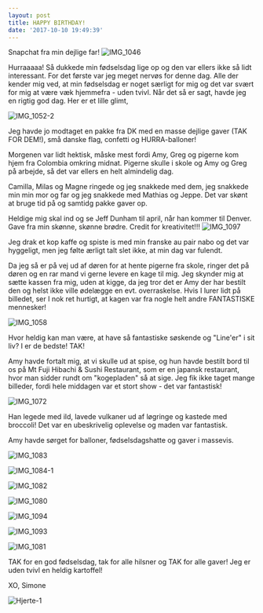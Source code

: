 ```yaml
---
layout: post
title: HAPPY BIRTHDAY!
date: '2017-10-10 19:49:39'
---
```


Snapchat fra min dejlige far!
![IMG_1046](/content/images/2017/10/IMG_1046.PNG)

Hurraaaaa! Så dukkede min fødselsdag lige op og den var ellers ikke så lidt interessant. For det første var jeg meget nervøs for denne dag. Alle der kender mig ved, at min fødselsdag er noget særligt for mig og det var svært for mig at være væk hjemmefra - uden tvivl. Når det så er sagt, havde jeg en rigtig god dag.
Her er et lille glimt,

![IMG_1052-2](/content/images/2017/10/IMG_1052-2.JPG)

Jeg havde jo modtaget en pakke fra DK med en masse dejlige gaver (TAK FOR DEM!), små danske flag, confetti og HURRA-balloner!

Morgenen var lidt hektisk, måske mest fordi Amy, Greg og pigerne kom hjem fra Colombia omkring midnat. Pigerne skulle i skole og Amy og Greg på arbejde, så det var ellers en helt almindelig dag. 

Camilla, Milas og Magne ringede og jeg snakkede med dem, jeg snakkede min min mor og far og jeg snakkede med Mathias og Jeppe. Det var skønt at bruge tid på og samtidg pakke gaver op. 

Heldige mig skal ind og se Jeff Dunham til april, når han kommer til Denver. 
Gave fra min skønne, skønne brødre. Credit for kreativitet!!!
![IMG_1097](/content/images/2017/10/IMG_1097.JPG)

Jeg drak et kop kaffe og spiste is med min franske au pair nabo og det var hyggeligt, men jeg følte ærligt talt slet ikke, at min dag var fulendt. 

Da jeg så er på vej ud af døren for at hente pigerne fra skole, ringer det på døren og en rar mand vi gerne levere en kage til mig. Jeg skynder mig at sætte kassen fra mig, uden at kigge, da jeg tror det er Amy der har bestilt den og helst ikke ville ødelægge en evt. overraskelse. Hvis I lurer lidt på billedet, ser I nok ret hurtigt, at kagen var fra nogle helt andre FANTASTISKE mennesker!

![IMG_1058](/content/images/2017/10/IMG_1058.JPG)

Hvor heldig kan man være, at have så fantastiske søskende og "Line'er" i sit liv?
I er de bedste! TAK!

Amy havde fortalt mig, at vi skulle ud at spise, og hun havde bestilt bord til os på Mt Fuji Hibachi & Sushi Restaurant, som er en japansk restaurant, hvor man sidder rundt om "kogepladen" så at sige. Jeg fik ikke taget mange billeder, fordi hele middagen var et stort show - det var fantastisk!

![IMG_1072](/content/images/2017/10/IMG_1072.JPG)

Han legede med ild, lavede vulkaner ud af løgringe og kastede med broccoli!
Det var en ubeskrivelig oplevelse og maden var fantastisk.

Amy havde sørget for balloner, fødselsdagshatte og gaver i massevis. 

![IMG_1083](/content/images/2017/10/IMG_1083.JPG)

![IMG_1084-1](/content/images/2017/10/IMG_1084-1.JPG)

![IMG_1082](/content/images/2017/10/IMG_1082.JPG)

![IMG_1080](/content/images/2017/10/IMG_1080.JPG)

![IMG_1094](/content/images/2017/10/IMG_1094.JPG)

![IMG_1093](/content/images/2017/10/IMG_1093.JPG)

![IMG_1081](/content/images/2017/10/IMG_1081.JPG)

TAK for en god fødselsdag, tak for alle hilsner og TAK for alle gaver!
Jeg er uden tvivl en heldig kartoffel!

XO, Simone 

![Hjerte-1](/content/images/2017/10/Hjerte-1.jpg)

